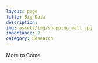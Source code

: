 ```yaml
---
layout: page
title: Big Data
description:
img: assets/img/shopping_mall.jpg
importance: 2
category: Research
---
```


More to Come
